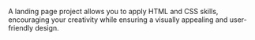 A landing page project allows you to apply HTML and CSS skills,
encouraging your creativity while ensuring a visually appealing and user-friendly design.
